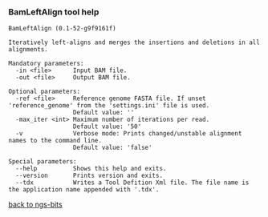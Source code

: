 ### BamLeftAlign tool help
	BamLeftAlign (0.1-52-g9f9161f)
	
	Iteratively left-aligns and merges the insertions and deletions in all alignments.
	
	Mandatory parameters:
	  -in <file>      Input BAM file.
	  -out <file>     Output BAM file.
	
	Optional parameters:
	  -ref <file>     Reference genome FASTA file. If unset 'reference_genome' from the 'settings.ini' file is used.
	                  Default value: ''
	  -max_iter <int> Maximum number of iterations per read.
	                  Default value: '50'
	  -v              Verbose mode: Prints changed/unstable alignment names to the command line.
	                  Default value: 'false'
	
	Special parameters:
	  --help          Shows this help and exits.
	  --version       Prints version and exits.
	  --tdx           Writes a Tool Defition Xml file. The file name is the application name appended with '.tdx'.
	
[back to ngs-bits](https://github.com/marc-sturm/ngs-bits)